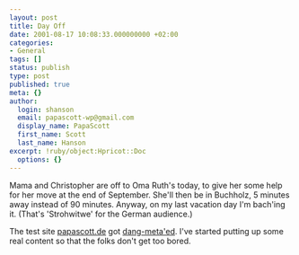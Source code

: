 ```yaml
---
layout: post
title: Day Off
date: 2001-08-17 10:08:33.000000000 +02:00
categories:
- General
tags: []
status: publish
type: post
published: true
meta: {}
author:
  login: shanson
  email: papascott-wp@gmail.com
  display_name: PapaScott
  first_name: Scott
  last_name: Hanson
excerpt: !ruby/object:Hpricot::Doc
  options: {}
---
```

<p>Mama and Christopher are off to Oma Ruth's today, to give her some help for her move at the end of September. She'll then be in Buchholz,  5 minutes away instead of 90 minutes. Anyway, on my last vacation day I'm bach'ing it. (That's 'Strohwitwe' for the German audience.)</p>
<p>The test site <a href="http://www.papascott.de">papascott.de</a> got <a href="http://www.dangerousmeta.com/posts/01/20010816">dang-meta'ed</a>. I've started putting up some real content so that the folks don't get too bored.</p>
